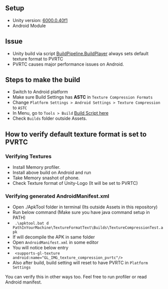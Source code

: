 ## Setup
- Unity version: [6000.0.40f1](https://unity.com/releases/editor/whats-new/6000.0.40#installs)
- Android Module

## Issue
- Unity build via script [BuildPipeline.BuildPlayer](https://docs.unity3d.com/ScriptReference/BuildPipeline.BuildPlayer.html) always sets default texture format to PVRTC
- PVRTC causes major performance issues on Android.

## Steps to make the build
- Switch to Android platform
- Make sure Build Settings has **ASTC** in `Texture Compression Formats`
- Change `Platform Settings > Android Settings > Texture Compression` to `ASTC`
- In Menu, go to `Tools > Build` [Build Script here](https://github.com/AvinashP/Unity6TextureCompressionBug/blob/main/Assets/Editor/Scripts/BuildCLI.cs)
- Check `Builds` folder outside Assets.

## How to verify default texture format is set to PVRTC

### Verifying Textures
- Install Memory profiler.
- Install above build on Android and run
- Take Memory snashot of phone.
- Check Texture format of Unity-Logo (It will be set to PVRTC)

### Verifying generated AndroidManifest.xml
- Open ./ApkTool folder in terminal (Its outside Assets in this repository)
- Run below command (Make sure you have java command setup in PATH)
- ` .\apktool.bat d PathInYourMachine\TextureFormatText\Builds\TextureCompressionTest.apk`
- If will decompile the APK in same folder
- Open `AndroidManifest.xml` in some editor
- You will notice below entry
- ` <supports-gl-texture android:name="GL_IMG_texture_compression_pvrtc"/>`
- Also after build, build setting will reset to have PVRTC in `Platform Settings`

You can verify this in other ways too. Feel free to run profiler or read Android manifest.
